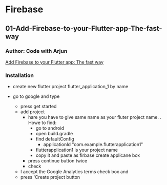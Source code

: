 # Firebase
## 01-Add-Firebase-to-your-Flutter-app-The-fast-way
### Author: Code with Arjun
[Add Firebase to your Flutter app: The fast way](https://www.youtube.com/watch?v=gptBM2CPMQs&t=28s)
### Installation
- create new flutter project flutter_application_1 by name

- go to google and type
  - press get started
  - add project
    - hare you have to give same name as your fluter project name. . Howe to find:
      - go to android
      - open build.gradle 
      - find defaultConfig
        - applicationId "com.example.flutterapplication1"
      - flutterapplication1 is your project name
      - copy it and paste as firbase create applicane box
    - press continue button twice
    - check 
  - I accept the Google Analytics terms check box and
  - press 'Create project button
  


